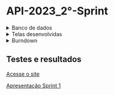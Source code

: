 # API-2023_2°-Sprint

<details>
 <summary>Banco de dados</summary>
 <summary>Modelo conceitual</summary>
 
 ![Modelo_Conceitual_bicicleta](https://github.com/Our-time-Fatec/API-2023_2-Documentacao/assets/93159431/f0a74bc0-0b20-44e4-9608-5cd9a3af03d9)


 <summary>Modelo lógico</summary>
 
 ![logico](https://github.com/Our-time-Fatec/API-2023_2-Documentacao/assets/93159431/a5104f88-82bb-4ad2-a3e0-14cdb815bef9)
</details>

<details>
 <summary>Telas desenvolvidas</summary>
 


 
</details>
<details>
 <summary>Burndown</summary>

![Burndown](https://github.com/Our-time-Fatec/API-2023_2-Documentacao/assets/93159431/abd74570-6472-4faf-bdc0-91a4dab66e3a)
</details>

## Testes e resultados 

<a href="https://api-2023-2-front.vercel.app">Acesse o site</a> 

[Apresentação Sprint 1](https://youtu.be/rqFqfh3aHoA)


